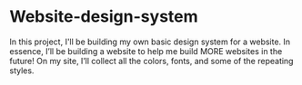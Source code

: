 # Website-design-system
In this project, I'll be building my own basic design system for a website. In essence, I’ll be building a website to help me build MORE websites in the future! On my site, I’ll collect all the colors, fonts, and some of the repeating styles.
